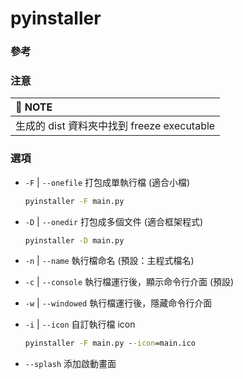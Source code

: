 # pyinstaller

### 參考

### 注意
|📘 <span class="note">NOTE</span>|
|:---|
|生成的 dist 資料夾中找到 freeze executable|

### 選項

+ `-F` | `--onefile` 打包成單執行檔 (適合小檔)
    ```bat
    pyinstaller -F main.py
    ```

+ `-D` | `--onedir` 打包成多個文件 (適合框架程式)
    ```bat
    pyinstaller -D main.py
    ```

+ `-n` | `--name` 執行檔命名 (預設：主程式檔名)

+ `-c` | `--console` 執行檔運行後，顯示命令行介面 (預設)

+ `-w` | `--windowed` 執行檔運行後，隱藏命令行介面

+ `-i` | `--icon` 自訂執行檔 icon

    ```bat
    pyinstaller -F main.py --icon=main.ico
    ```

+ `--splash` 添加啟動畫面